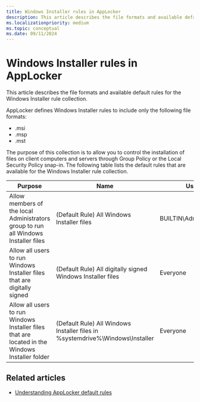 ```yaml
---
title: Windows Installer rules in AppLocker
description: This article describes the file formats and available default rules for the Windows Installer rule collection.
ms.localizationpriority: medium
ms.topic: conceptual
ms.date: 09/11/2024
---
```


# Windows Installer rules in AppLocker

This article describes the file formats and available default rules for the Windows Installer rule collection.

AppLocker defines Windows Installer rules to include only the following file formats:

- .msi
- .msp
- .mst

The purpose of this collection is to allow you to control the installation of files on client computers and servers through Group Policy or the Local Security Policy snap-in. The following table lists the default rules that are available for the Windows Installer rule collection.

| Purpose | Name | User | Rule condition type |
| --- | --- | --- | --- |
| Allow members of the local Administrators group to run all Windows Installer files| (Default Rule) All Windows Installer files| BUILTIN\Administrators| Path: *|
| Allow all users to run Windows Installer files that are digitally signed | (Default Rule) All digitally signed Windows Installer files| Everyone| Publisher: * (all signed files)|
| Allow all users to run Windows Installer files that are located in the Windows Installer folder | (Default Rule) All Windows Installer files in %systemdrive%\Windows\Installer| Everyone| Path: %windir%\Installer\*|

## Related articles

- [Understanding AppLocker default rules](understanding-applocker-default-rules.md)
